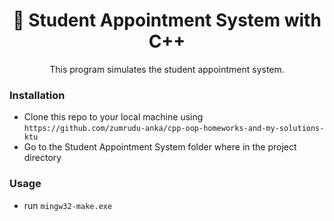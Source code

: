 <h1 align="center">📅 Student Appointment System with C++</h1>

<p align="center">This program simulates the student appointment system.</p>

### Installation

- Clone this repo to your local machine using `https://github.com/zumrudu-anka/cpp-oop-homeworks-and-my-solutions-ktu`
- Go to the Student Appointment System folder where in the project directory

### Usage

- run `mingw32-make.exe`